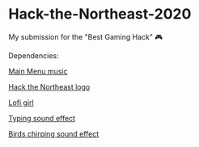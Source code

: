 # Hack-the-Northeast-2020
My submission for the "Best Gaming Hack" 🎮

Dependencies:

[Main Menu music](https://www.youtube.com/watch?v=RxktngOLq5w)

[Hack the Northeast logo](https://challengepost-s3-challengepost.netdna-ssl.com/photos/production/challenge_photos/001/043/895/datas/full_width.png)

[Lofi girl](https://www.youtube.com/channel/UCSJ4gkVC6NrvII8umztf0Ow/featured)

[Typing sound effect](https://www.youtube.com/watch?v=2BUNHd7ENZk)

[Birds chirping sound effect](https://www.youtube.com/watch?v=teXK2kOCkU8)
